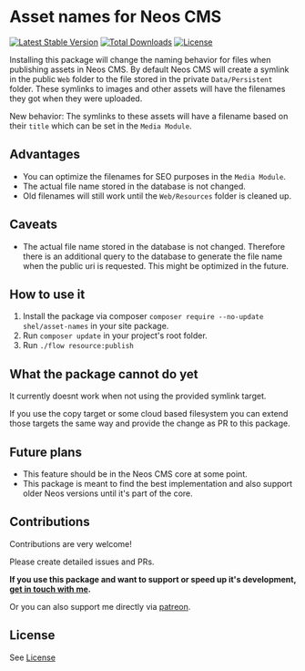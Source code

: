 # Asset names for Neos CMS     

[![Latest Stable Version](https://poser.pugx.org/shel/asset-names/v/stable)](https://packagist.org/packages/shel/asset-names)
[![Total Downloads](https://poser.pugx.org/shel/asset-names/downloads)](https://packagist.org/packages/shel/asset-names)
[![License](https://poser.pugx.org/shel/asset-names/license)](https://packagist.org/packages/shel/asset-names)

Installing this package will change the naming behavior for files when publishing assets in Neos CMS.
By default Neos CMS will create a symlink in the public `Web` folder to the file stored in the private `Data/Persistent`
folder. These symlinks to images and other assets will have the filenames they got when they were uploaded.

New behavior: The symlinks to these assets will have a filename based on their `title` which can be set in the `Media Module`. 

## Advantages

* You can optimize the filenames for SEO purposes in the `Media Module`.
* The actual file name stored in the database is not changed.
* Old filenames will still work until the `Web/Resources` folder is cleaned up.

## Caveats

* The actual file name stored in the database is not changed. Therefore there is an additional query to the database
to generate the file name when the public uri is requested. This might be optimized in the future.

## How to use it

1. Install the package via composer `composer require --no-update shel/asset-names` in your site package.
2. Run `composer update` in your project's root folder.
2. Run `./flow resource:publish`

## What the package cannot do yet

It currently doesnt work when not using the provided symlink target.
 
If you use the copy target or some cloud based filesystem you can extend those targets the same way and provide
the change as PR to this package.

## Future plans

* This feature should be in the Neos CMS core at some point. 
* This package is meant to find the best implementation and also support older Neos versions until it's part of the core.

## Contributions

Contributions are very welcome! 

Please create detailed issues and PRs.  

**If you use this package and want to support or speed up it's development, [get in touch with me](mailto:assetnames@helzle.it).**

Or you can also support me directly via [patreon](https://www.patreon.com/shelzle).                                  

## License

See [License](./LICENSE.txt)
